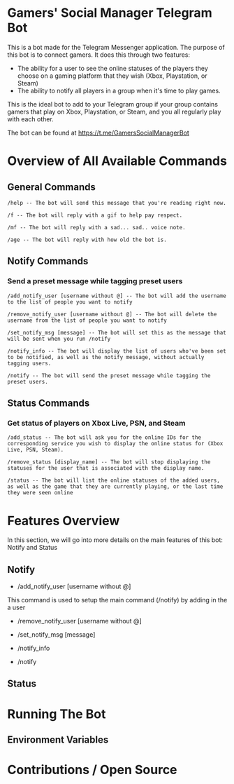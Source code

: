 # Gamers' Social Manager Telegram Bot
This is a bot made for the Telegram Messenger application. The purpose of this
bot is to connect gamers. It does this through two features:

- The ability for a user to see the online statuses of the players they choose
on a gaming platform that they wish (Xbox, Playstation, or Steam)
- The ability to notify all players in a group when it's time to play games.

This is the ideal bot to add to your Telegram group if your group contains
gamers that play on Xbox, Playstation, or Steam, and you all regularly play
with each other.

The bot can be found at https://t.me/GamersSocialManagerBot

# Overview of All Available Commands

## General Commands
```
/help -- The bot will send this message that you're reading right now.

/f -- The bot will reply with a gif to help pay respect.

/mf -- The bot will reply with a sad... sad.. voice note.

/age -- The bot will reply with how old the bot is.
```
## Notify Commands 
### Send a preset message while tagging preset users
```
/add_notify_user [username without @] -- The bot will add the username to the list of people you want to notify

/remove_notify_user [username without @] -- The bot will delete the username from the list of people you want to notify

/set_notify_msg [message] -- The bot will set this as the message that will be sent when you run /notify

/notify_info -- The bot will display the list of users who've been set to be notified, as well as the notify message, without actually tagging users.

/notify -- The bot will send the preset message while tagging the preset users.
```


## Status Commands
### Get status of players on Xbox Live, PSN, and Steam
```
/add_status -- The bot will ask you for the online IDs for the corresponding service you wish to display the online status for (Xbox Live, PSN, Steam).

/remove_status [display_name] -- The bot will stop displaying the statuses for the user that is associated with the display name.

/status -- The bot will list the online statuses of the added users, as well as the game that they are currently playing, or the last time they were seen online 
```
# Features Overview

In this section, we will go into more details on the main features of this bot:
Notify and Status

## Notify


- /add_notify_user [username without @]

This command is used to setup the main command (/notify) by adding in the a user 

- /remove_notify_user [username without @]

- /set_notify_msg [message]

- /notify_info

- /notify



## Status


# Running The Bot

## Environment Variables

# Contributions / Open Source

